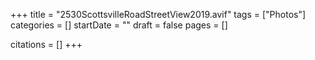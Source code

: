 +++
title = "2530ScottsvilleRoadStreetView2019.avif"
tags = ["Photos"]
categories = []
startDate = ""
draft = false
pages = []

citations = []
+++
